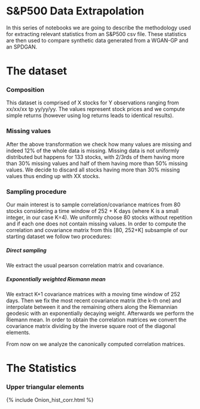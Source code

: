 <h1> S&P500 Data Extrapolation </h1> 
In this series of notebooks we are going to describe the methodology used for extracting relevant statistics from an S&P500 csv file. These statistics are then used to compare synthetic data generated from a WGAN-GP and an SPDGAN.

<h1> The dataset </h1> 
<h3>  Composition </h3>
This dataset is comprised of X stocks for Y observations ranging from xx/xx/xx tp yy/yy/yy. The values represent stock prices and we compute simple returns (however using log returns leads to identical results).
<h3> Missing values </h3>
After the above transformation we check how many values are missing and indeed 12% of the whole data is missing. Missing data is not uniformly distributed but happens for 133 stocks, with 2/3rds of them having more than 30% missing values and half of them having more than 50% missing values. We decide to discard all stocks having more than 30% missing values thus ending up with XX stocks.
<h3> Sampling procedure </h3>
Our main interest is to sample correlation/covariance matrices from 80 stocks considering a time window of 252 + K days (where K is a small integer, in our case K=4). We uniformly choose 80 stocks without repetition and if each one does not contain missing values. In order to compute the correlation and covariance matrix from this [80, 252+K] subsample of our starting dataset we follow two procedures:
<h5> Direct sampling </h5>
We extract the usual pearson correlation matrix and covariance.
<h5> Exponentially weighted Riemann mean  </h5>
We extract K+1 covariance matrices with a moving time window of 252 days. Then we fix the most recent covariance matrix (the k-th one) and interpolate between it and the remaining others along the Riemannian geodesic with an exponentially decaying weight. Afterwards we perform the Riemann mean.
In order to obtain the correlation matrices we convert the covariance matrix dividing by the inverse square root of the diagonal elements.

From now on we analyze the canonically computed correlation matrices.
<h1> The Statistics </h1>
<h3> Upper triangular elements </h3>
{% include Onion_hist_corr.html %}

